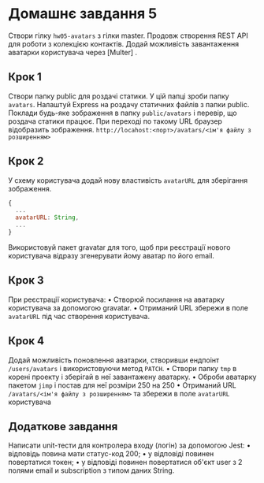 # Домашнє завдання 5

Створи гілку `hw05-avatars` з гілки master. Продовж створення REST API для роботи з колекцією контактів. Додай можливість завантаження аватарки користувача через [Multer] .

## Крок 1

Створи папку public для роздачі статики. У цій папці зроби папку `avatars`.
Налаштуй Express на роздачу статичних файлів з папки public. Поклади будь-яке зображення в папку `public/avatars` і перевір, що роздача статики працює. При переході по такому URL браузер відобразить зображення. `http://locahost:<порт>/avatars/<ім'я файлу з розширенням>`

## Крок 2

У схему користувача додай нову властивість `avatarURL` для зберігання зображення.

```js
{
  ...
  avatarURL: String,
  ...
}
```

Використовуй пакет gravatar для того, щоб при реєстрації нового користувача відразу згенерувати йому аватар по його email.

## Крок 3

При реєстрації користувача:
• Створюй посилання на аватарку користувача за допомогою gravatar.
• Отриманий URL збережи в поле `avatarURL` під час створення користувача.

## Крок 4

Додай можливість поновлення аватарки, створивши ендпоінт `/users/avatars` і використовуючи метод `PATCH`.
• Створи папку `tmp` в корені проекту і зберігай в неї завантажену аватарку.
• Оброби аватарку пакетом `jimp` і постав для неї розміри 250 на 250
• Отриманий URL `/avatars/<ім'я файлу з розширенням>` та збережи в поле `avatarURL` користувача

## Додаткове завдання

Написати unit-тести для контролера входу (логін) за допомогою Jest:
• відповідь повина мати статус-код 200;
• у відповіді повинен повертатися токен;
• у відповіді повинен повертатися об'єкт user з 2 полями email и subscription з типом даних String.
